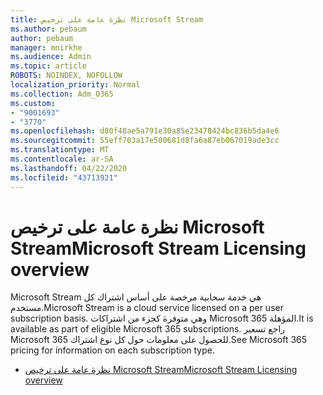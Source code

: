 ```yaml
---
title: نظرة عامة على ترخيص Microsoft Stream
ms.author: pebaum
author: pebaum
manager: mnirkhe
ms.audience: Admin
ms.topic: article
ROBOTS: NOINDEX, NOFOLLOW
localization_priority: Normal
ms.collection: Adm_O365
ms.custom:
- "9001693"
- "3770"
ms.openlocfilehash: d80f48ae5a791e30a85e23478424bc836b5da4e6
ms.sourcegitcommit: 55eff703a17e500681d8fa6a87eb067019ade3cc
ms.translationtype: MT
ms.contentlocale: ar-SA
ms.lasthandoff: 04/22/2020
ms.locfileid: "43713921"
---
```

# <a name="microsoft-stream-licensing-overview"></a><span data-ttu-id="60ced-102">نظرة عامة على ترخيص Microsoft Stream</span><span class="sxs-lookup"><span data-stu-id="60ced-102">Microsoft Stream Licensing overview</span></span>

<span data-ttu-id="60ced-103">Microsoft Stream هي خدمة سحابية مرخصة على أساس اشتراك كل مستخدم.</span><span class="sxs-lookup"><span data-stu-id="60ced-103">Microsoft Stream is a cloud service licensed on a per user subscription basis.</span></span> <span data-ttu-id="60ced-104">وهي متوفرة كجزء من اشتراكات Microsoft 365 المؤهلة.</span><span class="sxs-lookup"><span data-stu-id="60ced-104">It is available as part of eligible Microsoft 365 subscriptions.</span></span> <span data-ttu-id="60ced-105">راجع تسعير Microsoft 365 للحصول على معلومات حول كل نوع اشتراك.</span><span class="sxs-lookup"><span data-stu-id="60ced-105">See Microsoft 365 pricing for information on each subscription type.</span></span>

- [<span data-ttu-id="60ced-106">نظرة عامة على ترخيص Microsoft Stream</span><span class="sxs-lookup"><span data-stu-id="60ced-106">Microsoft Stream Licensing overview</span></span>](https://docs.microsoft.com/stream/license-overview)